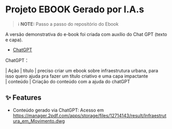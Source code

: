 # Projeto EBOOK Gerado por I.A.s


 > ℹ️ **NOTE:** Passo a passo do repositório do Ebook

A versão demonstrativa do e-book foi criada com auxílio do Chat GPT (texto e capa). 

- [ChatGPT](https://chat.openai.com/) 


ChatGPT：

|   Ação
|  título  | preciso criar um ebook sobre infraestrutura urbana, para isso quero ajuda pra fazer um título criativo e uma capa impactante                                       
| conteúdo | Criação do conteúdo com a ajuda do chatGPT


## ✨ Features

- Conteúdo gerado via ChatGPT:
Acesso em https://manager.2pdf.com/apps/storage/files/12714143/result/Infraestrutura_em_Movimento.dwg

